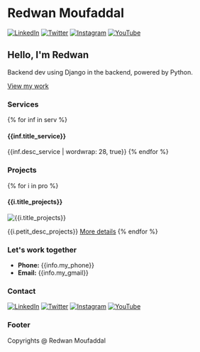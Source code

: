 # Redwan Moufaddal

[![LinkedIn](https://img.shields.io/badge/-LinkedIn-blue?style=flat-square&logo=linkedin&logoColor=white)](https://www.linkedin.com/in/your-linkedin-profile)
[![Twitter](https://img.shields.io/badge/-Twitter-blue?style=flat-square&logo=twitter&logoColor=white)](https://twitter.com/your-twitter-handle)
[![Instagram](https://img.shields.io/badge/-Instagram-purple?style=flat-square&logo=instagram&logoColor=white)](https://www.instagram.com/your-instagram-handle)
[![YouTube](https://img.shields.io/badge/-YouTube-red?style=flat-square&logo=youtube&logoColor=white)](https://www.youtube.com/your-youtube-channel)

## Hello, I'm Redwan
Backend dev using Django in the backend, powered by Python.

[View my work](#projects)

### Services

{% for inf in serv %}
#### {{inf.title_service}}

{{inf.desc_service | wordwrap: 28, true}}
{% endfor %}

### Projects

{% for i in pro %}
#### {{i.title_projects}}

![{{i.title_projects}}]( {{i.img_projects.url}} )

{{i.petit_desc_projects}}
[More details](#)
{% endfor %}

### Let's work together

- **Phone:** {{info.my_phone}}
- **Email:** {{info.my_gmail}}

### Contact

[![LinkedIn](https://img.shields.io/badge/-LinkedIn-blue?style=flat-square&logo=linkedin&logoColor=white)](https://www.linkedin.com/in/your-linkedin-profile)
[![Twitter](https://img.shields.io/badge/-Twitter-blue?style=flat-square&logo=twitter&logoColor=white)](https://twitter.com/your-twitter-handle)
[![Instagram](https://img.shields.io/badge/-Instagram-purple?style=flat-square&logo=instagram&logoColor=white)](https://www.instagram.com/your-instagram-handle)
[![YouTube](https://img.shields.io/badge/-YouTube-red?style=flat-square&logo=youtube&logoColor=white)](https://www.youtube.com/your-youtube-channel)

### Footer

Copyrights @ Redwan Moufaddal
